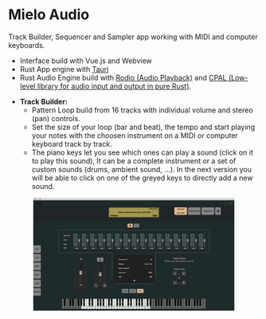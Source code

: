 <h1>Mielo Audio</h1>

Track Builder, Sequencer and Sampler app working with MIDI and computer keyboards.
<ul>
	<li>
		Interface build with Vue.js and Webview
	</li>
	<li>
		Rust App engine with <a href = 'https://tauri.studio/en/' target="_blank">Tauri</a> 
	</li>
	<li>
		Rust Audio Engine build with <a href = 'https://docs.rs/rodio/0.13.0/rodio/' target="_blank">Rodio (Audio Playback)</a> and <a href = 'https://docs.rs/cpal/0.13.1/cpal' target="_blank">CPAL (Low-level library for audio input and output in pure Rust)</a>.
	</li>
</ul>

<ul>
	<li>
		<b>Track Builder:</b>
		<ul>
			<li>
				Pattern Loop build from 16 tracks with individual volume and stereo (pan) controls.
			</li>
			<li>
				Set the size of your loop (bar and beat), the tempo and start playing your notes with the choosen instrument on a MIDI or computer keyboard track by track.
			</li>
			<li>
				The piano keys let you see which ones can play a sound (click on it to play this sound), It can be a complete instrument or a set of custom sounds (drums, ambient sound, ...). In the next version you will be able to click on one of the greyed keys to directly add a new sound.
			</li>
		</ul>
	</li>
</ul>



<p align="center">
	<img src="./images/mielo-1.png" width="80%" title="capture">
</p>
